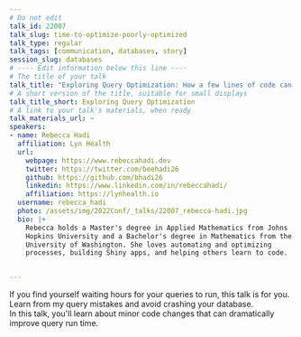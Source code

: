 ```yaml
---
# Do not edit
talk_id: 22007
talk_slug: time-to-optimize-poorly-optimized
talk_type: regular
talk_tags: [communication, databases, story]
session_slug: databases
# ---- Edit information below this line ----
# The title of your talk
talk_title: "Exploring Query Optimization: How a few lines of code can save hours of time"
# A short version of the title, suitable for small displays
talk_title_short: Exploring Query Optimization
# A link to your talk's materials, when ready
talk_materials_url: ~
speakers:
- name: Rebecca Hadi
  affiliation: Lyn Health
  url:
    webpage: https://www.rebeccahadi.dev
    twitter: https://twitter.com/beehadi26
    github: https://github.com/bhadi26
    linkedin: https://www.linkedin.com/in/rebeccahadi/
    affiliation: https://lynhealth.io
  username: rebecca_hadi
  photo: /assets/img/2022Conf/_talks/22007_rebecca-hadi.jpg
  bio: |+
    Rebecca holds a Master's degree in Applied Mathematics from Johns
    Hopkins University and a Bachelor's degree in Mathematics from the
    University of Washington. She loves automating and optimizing
    processes, building Shiny apps, and helping others learn to code.


---
```


<!-- ABSTRACT ----
Please write abstract below. You may use simple markdown (links, code style, bold, italics)
-->

If you find yourself waiting hours for your queries to run, this talk is for you. 
Learn from my query mistakes and avoid crashing your database.  
In this talk, you'll learn about minor code changes that can dramatically improve query run time. 
